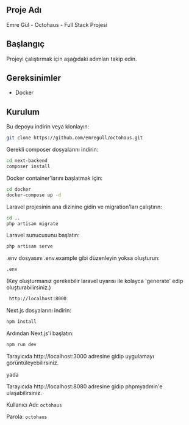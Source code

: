 ## Proje Adı

Emre Gül - Octohaus - Full Stack Projesi

## Başlangıç

Projeyi çalıştırmak için aşağıdaki adımları takip edin.

## Gereksinimler

- Docker

## Kurulum

Bu depoyu indirin veya klonlayın:

```bash
git clone https://github.com/emregull/octohaus.git
```

Gerekli composer dosyalarını indirin:

```bash
cd next-backend
composer install
```

Docker container'larını başlatmak için:

```bash
cd docker
docker-compose up -d
```

Laravel projesinin ana dizinine gidin ve migration'ları çalıştırın:

```bash
cd ..
php artisan migrate
```

Laravel sunucusunu başlatın:

```bash
php artisan serve
```

.env dosyasını .env.example gibi düzenleyin yoksa oluşturun:

```bash
.env
```

(Key oluşturmanız gerekebilir laravel uyarısı ile kolayca 'generate' edip oluşturabilirsiniz.)

```bash
 http://localhost:8000
```

Next.js dosyalarını indirin:

```bash
npm install
```

Ardından Next.js'i başlatın:

```bash
npm run dev
```

Tarayıcıda http://localhost:3000 adresine gidip uygulamayı görüntüleyebilirsiniz.

yada

Tarayıcıda http://localhost:8080 adresine gidip phpmyadmin'e ulaşabilirsiniz.

Kullanıcı Adı: `octohaus`

Parola: `octohaus`
